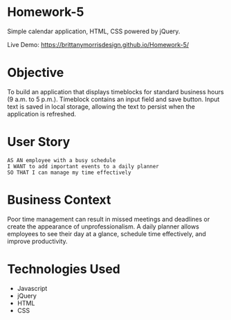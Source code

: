 # Homework-5
Simple calendar application, HTML, CSS powered by jQuery. </br>

Live Demo: https://brittanymorrisdesign.github.io/Homework-5/

# Objective
To build an application that displays timeblocks for standard business hours (9 a.m. to 5 p.m.).
Timeblock contains an input field and save button. Input text is saved in local storage, allowing the text to persist when the application is refreshed.

# User Story
```
AS AN employee with a busy schedule
I WANT to add important events to a daily planner
SO THAT I can manage my time effectively 
```
# Business Context
Poor time management can result in missed meetings and deadlines or create the appearance of unprofessionalism. A daily planner allows employees to see their day at a glance, schedule time effectively, and improve productivity. 

# Technologies Used
* Javascript
* jQuery
* HTML
* CSS

